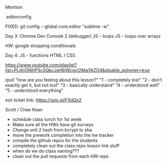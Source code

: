 Mention:

.editorconfig

FIXED:
git config --global core.editor "sublime -w"

Day 3:
Chrome Dev Console 2 (debugger)
JS - loops
JS - loops over arrays

HW: google shopping conditionals

Day 4:
JS - functions
HTML / CSS

https://www.youtube.com/playlist?list=PLdnONIhPScSQkcJsH6jWcgvI2Mai1AZO4&disable_polymer=true

/poll "how are you feeling about this lesson?" "1 - completely lost" "2 - don’t exactly get it, but not lost" "3 - basically understand" "4 - understood well" "5 - understood everything"

exit ticket link: https://goo.gl/FXdQs2

Scott / Chee Kean
- schedule class lunch for 1st week
- Make sure all the HWs have git surveys
- Change unit 2 hash from bcrypt to sha
- move the prework completion into the hw tracker
- compile the github repos for the students
- completely clean out the class repo lesson link stuff
- when do we do class naming???
- clean out the pull requests from each HW repo

